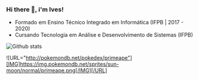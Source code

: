 ### Hi there 👋, i'm Ives!

<!--
**ivesfg1/ivesfg1** is a ✨ _special_ ✨ repository because its `README.md` (this file) appears on your GitHub profile.

Here are some ideas to get you started:

- 🔭 I’m currently working on ...
- 🌱 I’m currently learning ...
- 👯 I’m looking to collaborate on ...
- 🤔 I’m looking for help with ...
- 💬 Ask me about ...
- 📫 How to reach me: ...
- 😄 Pronouns: ...
- ⚡ Fun fact: ...
-->

- Formado em Ensino Técnico Integrado em Informática (IFPB | 2017 - 2020)
- Cursando Tecnologia em Análise e Desenvolvimento de Sistemas (IFPB)

![Github stats](https://github-readme-stats.vercel.app/api?username=ivesfg1&theme=nightowl&show_icons=true&count_private=true&hide=stars)

![URL="http://pokemondb.net/pokedex/primeape"][IMG]https://img.pokemondb.net/sprites/sun-moon/normal/primeape.png[/IMG][/URL]
